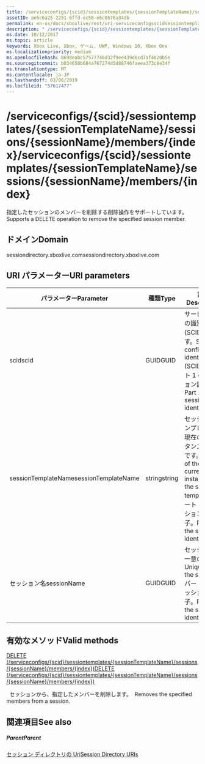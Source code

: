 ```yaml
---
title: /serviceconfigs/{scid}/sessiontemplates/{sessionTemplateName}/sessions/{sessionName}/members/{index}
assetID: ae6c6a25-2251-6ffd-ec58-e6c0576a34db
permalink: en-us/docs/xboxlive/rest/uri-serviceconfigsscidsessiontemplatessessiontemplatenamesessionnamemembersindex.html
description: " /serviceconfigs/{scid}/sessiontemplates/{sessionTemplateName}/sessions/{sessionName}/members/{index}"
ms.date: 10/12/2017
ms.topic: article
keywords: Xbox Live, Xbox, ゲーム, UWP, Windows 10, Xbox One
ms.localizationpriority: medium
ms.openlocfilehash: 8698eabc57577746d32f9ee439d6cd7af4820b5e
ms.sourcegitcommit: b034650b684a767274d5d88746faeea373c8e34f
ms.translationtype: MT
ms.contentlocale: ja-JP
ms.lasthandoff: 03/06/2019
ms.locfileid: "57617477"
---
```

# <a name="serviceconfigsscidsessiontemplatessessiontemplatenamesessionssessionnamemembersindex"></a><span data-ttu-id="a5f04-104">/serviceconfigs/{scid}/sessiontemplates/{sessionTemplateName}/sessions/{sessionName}/members/{index}</span><span class="sxs-lookup"><span data-stu-id="a5f04-104">/serviceconfigs/{scid}/sessiontemplates/{sessionTemplateName}/sessions/{sessionName}/members/{index}</span></span>
<span data-ttu-id="a5f04-105">指定したセッションのメンバーを削除する削除操作をサポートしています。</span><span class="sxs-lookup"><span data-stu-id="a5f04-105">Supports a DELETE operation to remove the specified session member.</span></span>
<a id="ID4EO"></a>


## <a name="domain"></a><span data-ttu-id="a5f04-106">ドメイン</span><span class="sxs-lookup"><span data-stu-id="a5f04-106">Domain</span></span>
<span data-ttu-id="a5f04-107">sessiondirectory.xboxlive.com</span><span class="sxs-lookup"><span data-stu-id="a5f04-107">sessiondirectory.xboxlive.com</span></span>  
<a id="ID4ET"></a>


## <a name="uri-parameters"></a><span data-ttu-id="a5f04-108">URI パラメーター</span><span class="sxs-lookup"><span data-stu-id="a5f04-108">URI parameters</span></span>

| <span data-ttu-id="a5f04-109">パラメーター</span><span class="sxs-lookup"><span data-stu-id="a5f04-109">Parameter</span></span>| <span data-ttu-id="a5f04-110">種類</span><span class="sxs-lookup"><span data-stu-id="a5f04-110">Type</span></span>| <span data-ttu-id="a5f04-111">説明</span><span class="sxs-lookup"><span data-stu-id="a5f04-111">Description</span></span>|
| --- | --- | --- |
| <span data-ttu-id="a5f04-112">scid</span><span class="sxs-lookup"><span data-stu-id="a5f04-112">scid</span></span>| <span data-ttu-id="a5f04-113">GUID</span><span class="sxs-lookup"><span data-stu-id="a5f04-113">GUID</span></span>| <span data-ttu-id="a5f04-114">サービス構成の識別子 (SCID) です。</span><span class="sxs-lookup"><span data-stu-id="a5f04-114">Service configuration identifier (SCID).</span></span> <span data-ttu-id="a5f04-115">パート 1 のセッション識別子。</span><span class="sxs-lookup"><span data-stu-id="a5f04-115">Part 1 of the session identifier.</span></span>|
| <span data-ttu-id="a5f04-116">sessionTemplateName</span><span class="sxs-lookup"><span data-stu-id="a5f04-116">sessionTemplateName</span></span>| <span data-ttu-id="a5f04-117">string</span><span class="sxs-lookup"><span data-stu-id="a5f04-117">string</span></span>| <span data-ttu-id="a5f04-118">セッション テンプレートの現在のインスタンスの名前です。</span><span class="sxs-lookup"><span data-stu-id="a5f04-118">Name of the current instance of the session template.</span></span> <span data-ttu-id="a5f04-119">パート 2 のセッション識別子。</span><span class="sxs-lookup"><span data-stu-id="a5f04-119">Part 2 of the session identifier.</span></span>|
| <span data-ttu-id="a5f04-120">セッション名</span><span class="sxs-lookup"><span data-stu-id="a5f04-120">sessionName</span></span>| <span data-ttu-id="a5f04-121">GUID</span><span class="sxs-lookup"><span data-stu-id="a5f04-121">GUID</span></span>| <span data-ttu-id="a5f04-122">セッションの一意の ID。</span><span class="sxs-lookup"><span data-stu-id="a5f04-122">Unique ID of the session.</span></span> <span data-ttu-id="a5f04-123">パート 3 のセッション識別子。</span><span class="sxs-lookup"><span data-stu-id="a5f04-123">Part 3 of the session identifier.</span></span>|

<a id="ID4EDC"></a>


## <a name="valid-methods"></a><span data-ttu-id="a5f04-124">有効なメソッド</span><span class="sxs-lookup"><span data-stu-id="a5f04-124">Valid methods</span></span>

[<span data-ttu-id="a5f04-125">DELETE (/serviceconfigs/{scid}/sessiontemplates/{sessionTemplateName}/sessions/{sessionName}/members/{index})</span><span class="sxs-lookup"><span data-stu-id="a5f04-125">DELETE (/serviceconfigs/{scid}/sessiontemplates/{sessionTemplateName}/sessions/{sessionName}/members/{index})</span></span>](uri-serviceconfigsscidsessiontemplatessessiontemplatenamesessionnamemembersindexdelete.md)

<span data-ttu-id="a5f04-126">&nbsp;&nbsp;セッションから、指定したメンバーを削除します。</span><span class="sxs-lookup"><span data-stu-id="a5f04-126">&nbsp;&nbsp;Removes the specified members from a session.</span></span>

<a id="ID4ENC"></a>


## <a name="see-also"></a><span data-ttu-id="a5f04-127">関連項目</span><span class="sxs-lookup"><span data-stu-id="a5f04-127">See also</span></span>

<a id="ID4EPC"></a>


##### <a name="parent"></a><span data-ttu-id="a5f04-128">Parent</span><span class="sxs-lookup"><span data-stu-id="a5f04-128">Parent</span></span>

[<span data-ttu-id="a5f04-129">セッション ディレクトリの Uri</span><span class="sxs-lookup"><span data-stu-id="a5f04-129">Session Directory URIs</span></span>](atoc-reference-sessiondirectory.md)
